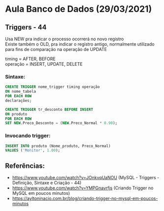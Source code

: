 # Aula Banco de Dados (29/03/2021)

## Triggers - 44

Usa NEW pra indicar o processo ocorrerá no novo registro  
Existe também o OLD, pra indicar o registro antigo, normalmente utilizado para fins de comparação na operação de UPDATE  

timing = AFTER, BEFORE  
operação = INSERT, UPDATE, DELETE  

### Sintaxe:  
```sql
CREATE TRIGGER nome_trigger timing operação  
ON nome_tabela  
FOR EACH ROW
declarações;  

CREATE TRIGGER tr_desconto BEFORE INSERT  
ON produto  
FOR EACH ROW
SET NEW.Preco_Desconto = (NEW.Preco_Normal * 0.90);  
```  
### Invocando trigger:  
```sql
INSERT INTO produto (Nome_produto, Preco_Normal)  
VALUES ('Monitor', 1.00);  
```
## Referências:  
- https://www.youtube.com/watch?v=JOnkvqUaNOU (MySQL - Triggers - Definição, Sintaxe e Criação - 44)  
- https://www.youtube.com/watch?v=YMPGnavrfjs (Criando Trigger no MySQL em poucos minutos)  
- https://ayltoninacio.com.br/blog/criando-trigger-no-mysql-em-poucos-minutos  
